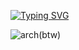[![Typing SVG](https://readme-typing-svg.demolab.com?font=Fira+Code&pause=1000&random=false&width=435&lines=I+am+an+amateur+coder+who+knows+mostly+html+but+also+a+bit+of+js+and+css;I+also+use+Arch+btw)](https://git.io/typing-svg)

![arch](https://img.shields.io/badge/Arch%20Linux-1793D1?logo=arch-linux&logoColor=fff&style=for-the-badge)(btw)
